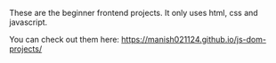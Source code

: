 These are the beginner frontend projects. 
It only uses html, css and javascript. 


You can check out them here: https://manish021124.github.io/js-dom-projects/
